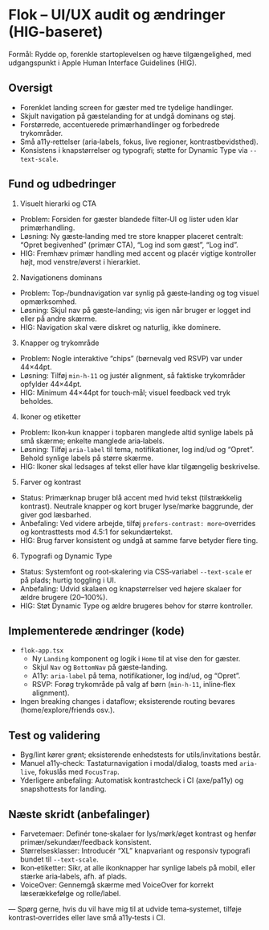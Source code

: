 # Flok – UI/UX audit og ændringer (HIG-baseret)

Formål: Rydde op, forenkle startoplevelsen og hæve tilgængelighed, med udgangspunkt i Apple Human Interface Guidelines (HIG).

## Oversigt
- Forenklet landing screen for gæster med tre tydelige handlinger.
- Skjult navigation på gæstelanding for at undgå dominans og støj.
- Forstørrede, accentuerede primærhandlinger og forbedrede trykområder.
- Små a11y‑rettelser (aria‑labels, fokus, live regioner, kontrastbevidsthed).
- Konsistens i knapstørrelser og typografi; støtte for Dynamic Type via `--text-scale`.

## Fund og udbedringer

1) Visuelt hierarki og CTA
- Problem: Forsiden for gæster blandede filter‑UI og lister uden klar primærhandling.
- Løsning: Ny gæste‑landing med tre store knapper placeret centralt: “Opret begivenhed” (primær CTA), “Log ind som gæst”, “Log ind”.
- HIG: Fremhæv primær handling med accent og placér vigtige kontroller højt, mod venstre/øverst i hierarkiet.

2) Navigationens dominans
- Problem: Top‑/bundnavigation var synlig på gæste‑landing og tog visuel opmærksomhed.
- Løsning: Skjul nav på gæste‑landing; vis igen når bruger er logget ind eller på andre skærme.
- HIG: Navigation skal være diskret og naturlig, ikke dominere.

3) Knapper og trykområde
- Problem: Nogle interaktive “chips” (børnevalg ved RSVP) var under 44×44pt.
- Løsning: Tilføj `min-h-11` og justér alignment, så faktiske trykområder opfylder 44×44pt.
- HIG: Minimum 44×44pt for touch‑mål; visuel feedback ved tryk beholdes.

4) Ikoner og etiketter
- Problem: Ikon‑kun knapper i topbaren manglede altid synlige labels på små skærme; enkelte manglede aria‑labels.
- Løsning: Tilføj `aria-label` til tema, notifikationer, log ind/ud og “Opret”. Behold synlige labels på større skærme.
- HIG: Ikoner skal ledsages af tekst eller have klar tilgængelig beskrivelse.

5) Farver og kontrast
- Status: Primærknap bruger blå accent med hvid tekst (tilstrækkelig kontrast). Neutrale knapper og kort bruger lyse/mørke baggrunde, der giver god læsbarhed.
- Anbefaling: Ved videre arbejde, tilføj `prefers-contrast: more`‑overrides og kontrasttests mod 4.5:1 for sekundærtekst.
- HIG: Brug farver konsistent og undgå at samme farve betyder flere ting.

6) Typografi og Dynamic Type
- Status: Systemfont og root‑skalering via CSS‑variabel `--text-scale` er på plads; hurtig toggling i UI.
- Anbefaling: Udvid skalaen og knapstørrelser ved højere skalaer for ældre brugere (20–100%).
- HIG: Støt Dynamic Type og ældre brugeres behov for større kontroller.

## Implementerede ændringer (kode)
- `flok-app.tsx`
  - Ny `Landing` komponent og logik i `Home` til at vise den for gæster.
  - Skjul `Nav` og `BottomNav` på gæste‑landing.
  - A11y: `aria-label` på tema, notifikationer, log ind/ud, og “Opret”.
  - RSVP: Forøg trykområde på valg af børn (`min-h-11`, inline‑flex alignment).
- Ingen breaking changes i dataflow; eksisterende routing bevares (home/explore/friends osv.).

## Test og validering
- Byg/lint kører grønt; eksisterende enhedstests for utils/invitations består.
- Manuel a11y‑check: Tastaturnavigation i modal/dialog, toasts med `aria-live`, fokuslås med `FocusTrap`.
- Yderligere anbefaling: Automatisk kontrastcheck i CI (axe/pa11y) og snapshottests for landing.

## Næste skridt (anbefalinger)
- Farvetemaer: Definér tone‑skalaer for lys/mørk/øget kontrast og henfør primær/sekundær/feedback konsistent.
- Størrelsesklasser: Introducér “XL” knapvariant og responsiv typografi bundet til `--text-scale`.
- Ikon‑etiketter: Sikr, at alle ikonknapper har synlige labels på mobil, eller stærke aria‑labels, afh. af plads.
- VoiceOver: Gennemgå skærme med VoiceOver for korrekt læserækkefølge og rolle/label.

—
Spørg gerne, hvis du vil have mig til at udvide tema‑systemet, tilføje kontrast‑overrides eller lave små a11y‑tests i CI.

